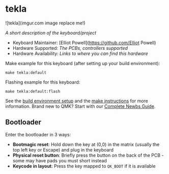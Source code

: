 # tekla

![tekla](imgur.com image replace me!)

*A short description of the keyboard/project*

* Keyboard Maintainer: [Elliot Powell](https://github.com/Elliot Powell)
* Hardware Supported: *The PCBs, controllers supported*
* Hardware Availability: *Links to where you can find this hardware*

Make example for this keyboard (after setting up your build environment):

    make tekla:default

Flashing example for this keyboard:

    make tekla:default:flash

See the [build environment setup](https://docs.qmk.fm/#/getting_started_build_tools) and the [make instructions](https://docs.qmk.fm/#/getting_started_make_guide) for more information. Brand new to QMK? Start with our [Complete Newbs Guide](https://docs.qmk.fm/#/newbs).

## Bootloader

Enter the bootloader in 3 ways:

* **Bootmagic reset**: Hold down the key at (0,0) in the matrix (usually the top left key or Escape) and plug in the keyboard
* **Physical reset button**: Briefly press the button on the back of the PCB - some may have pads you must short instead
* **Keycode in layout**: Press the key mapped to `QK_BOOT` if it is available
